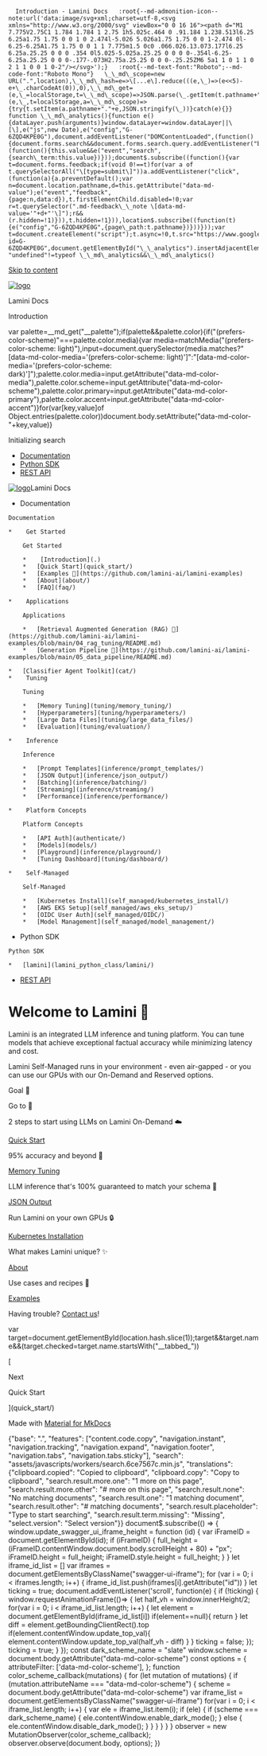       Introduction - Lamini Docs   :root{--md-admonition-icon--note:url('data:image/svg+xml;charset=utf-8,<svg xmlns="http://www.w3.org/2000/svg" viewBox="0 0 16 16"><path d="M1 7.775V2.75C1 1.784 1.784 1 2.75 1h5.025c.464 0 .91.184 1.238.513l6.25 6.25a1.75 1.75 0 0 1 0 2.474l-5.026 5.026a1.75 1.75 0 0 1-2.474 0l-6.25-6.25A1.75 1.75 0 0 1 1 7.775m1.5 0c0 .066.026.13.073.177l6.25 6.25a.25.25 0 0 0 .354 0l5.025-5.025a.25.25 0 0 0 0-.354l-6.25-6.25a.25.25 0 0 0-.177-.073H2.75a.25.25 0 0 0-.25.25ZM6 5a1 1 0 1 1 0 2 1 1 0 0 1 0-2"/></svg>');}   :root{--md-text-font:"Roboto";--md-code-font:"Roboto Mono"}   \_\_md\_scope=new URL(".",location),\_\_md\_hash=e=>\[...e\].reduce(((e,\_)=>(e<<5)-e+\_.charCodeAt(0)),0),\_\_md\_get=(e,\_=localStorage,t=\_\_md\_scope)=>JSON.parse(\_.getItem(t.pathname+"."+e)),\_\_md\_set=(e,\_,t=localStorage,a=\_\_md\_scope)=>{try{t.setItem(a.pathname+"."+e,JSON.stringify(\_))}catch(e){}} function \_\_md\_analytics(){function e(){dataLayer.push(arguments)}window.dataLayer=window.dataLayer||\[\],e("js",new Date),e("config","G-6ZQD4KPE0G"),document.addEventListener("DOMContentLoaded",(function(){document.forms.search&&document.forms.search.query.addEventListener("blur",(function(){this.value&&e("event","search",{search\_term:this.value})}));document$.subscribe((function(){var t=document.forms.feedback;if(void 0!==t)for(var a of t.querySelectorAll("\[type=submit\]"))a.addEventListener("click",(function(a){a.preventDefault();var n=document.location.pathname,d=this.getAttribute("data-md-value");e("event","feedback",{page:n,data:d}),t.firstElementChild.disabled=!0;var r=t.querySelector(".md-feedback\_\_note \[data-md-value='"+d+"'\]");r&&(r.hidden=!1)})),t.hidden=!1})),location$.subscribe((function(t){e("config","G-6ZQD4KPE0G",{page\_path:t.pathname})}))}));var t=document.createElement("script");t.async=!0,t.src="https://www.googletagmanager.com/gtag/js?id=G-6ZQD4KPE0G",document.getElementById("\_\_analytics").insertAdjacentElement("afterEnd",t)} "undefined"!=typeof \_\_md\_analytics&&\_\_md\_analytics()  

[Skip to content](#welcome-to-lamini)

[![logo](assets/logo.png)](. "Lamini Docs")

Lamini Docs

Introduction

  

var palette=\_\_md\_get("\_\_palette");if(palette&&palette.color){if("(prefers-color-scheme)"===palette.color.media){var media=matchMedia("(prefers-color-scheme: light)"),input=document.querySelector(media.matches?"\[data-md-color-media='(prefers-color-scheme: light)'\]":"\[data-md-color-media='(prefers-color-scheme: dark)'\]");palette.color.media=input.getAttribute("data-md-color-media"),palette.color.scheme=input.getAttribute("data-md-color-scheme"),palette.color.primary=input.getAttribute("data-md-color-primary"),palette.color.accent=input.getAttribute("data-md-color-accent")}for(var\[key,value\]of Object.entries(palette.color))document.body.setAttribute("data-md-color-"+key,value)}

Initializing search

*   [Documentation](.)
*   [Python SDK](lamini_python_class/lamini/)
*   [REST API](api/)

 [![logo](assets/logo.png)](. "Lamini Docs")Lamini Docs

*    Documentation
    
    Documentation
    
    *    Get Started
        
        Get Started
        
        *    [Introduction](.)
        *   [Quick Start](quick_start/)
        *   [Examples 🔗](https://github.com/lamini-ai/lamini-examples)
        *   [About](about/)
        *   [FAQ](faq/)
        
    *    Applications
        
        Applications
        
        *   [Retrieval Augmented Generation (RAG) 🔗](https://github.com/lamini-ai/lamini-examples/blob/main/04_rag_tuning/README.md)
        *   [Generation Pipeline 🔗](https://github.com/lamini-ai/lamini-examples/blob/main/05_data_pipeline/README.md)
        
    *   [Classifier Agent Toolkit](cat/)
    *    Tuning
        
        Tuning
        
        *   [Memory Tuning](tuning/memory_tuning/)
        *   [Hyperparameters](tuning/hyperparameters/)
        *   [Large Data Files](tuning/large_data_files/)
        *   [Evaluation](tuning/evaluation/)
        
    *    Inference
        
        Inference
        
        *   [Prompt Templates](inference/prompt_templates/)
        *   [JSON Output](inference/json_output/)
        *   [Batching](inference/batching/)
        *   [Streaming](inference/streaming/)
        *   [Performance](inference/performance/)
        
    *    Platform Concepts
        
        Platform Concepts
        
        *   [API Auth](authenticate/)
        *   [Models](models/)
        *   [Playground](inference/playground/)
        *   [Tuning Dashboard](tuning/dashboard/)
        
    *    Self-Managed
        
        Self-Managed
        
        *   [Kubernetes Install](self_managed/kubernetes_install/)
        *   [AWS EKS Setup](self_managed/aws_eks_setup/)
        *   [OIDC User Auth](self_managed/OIDC/)
        *   [Model Management](self_managed/model_management/)
        
    
*    Python SDK
    
    Python SDK
    
    *   [lamini](lamini_python_class/lamini/)
    
*   [REST API](api/)

Welcome to Lamini 🦙
====================

Lamini is an integrated LLM inference and tuning platform. You can tune models that achieve exceptional factual accuracy while minimizing latency and cost.

Lamini Self-Managed runs in your environment - even air-gapped - or you can use our GPUs with our On-Demand and Reserved options.

Goal 🏁

Go to 🔗

2 steps to start using LLMs on Lamini On-Demand ☁️

[Quick Start](/quick_start)

95% accuracy and beyond 🧠

[Memory Tuning](/tuning/memory_tuning/)

LLM inference that's 100% guaranteed to match your schema 💯

[JSON Output](/inference/json_output/)

Run Lamini on your own GPUs 🔒

[Kubernetes Installation](/self_managed/kubernetes_install)

What makes Lamini unique? ✨

[About](/about)

Use cases and recipes 🥘

[Examples](https://github.com/lamini-ai/lamini-examples/)

Having trouble? [Contact us](https://www.lamini.ai/contact)!

var target=document.getElementById(location.hash.slice(1));target&&target.name&&(target.checked=target.name.startsWith("\_\_tabbed\_"))

[

Next

Quick Start

](quick_start/)

Made with [Material for MkDocs](https://squidfunk.github.io/mkdocs-material/)

{"base": ".", "features": \["content.code.copy", "navigation.instant", "navigation.tracking", "navigation.expand", "navigation.footer", "navigation.tabs", "navigation.tabs.sticky"\], "search": "assets/javascripts/workers/search.6ce7567c.min.js", "translations": {"clipboard.copied": "Copied to clipboard", "clipboard.copy": "Copy to clipboard", "search.result.more.one": "1 more on this page", "search.result.more.other": "# more on this page", "search.result.none": "No matching documents", "search.result.one": "1 matching document", "search.result.other": "# matching documents", "search.result.placeholder": "Type to start searching", "search.result.term.missing": "Missing", "select.version": "Select version"}} document$.subscribe(() => { window.update\_swagger\_ui\_iframe\_height = function (id) { var iFrameID = document.getElementById(id); if (iFrameID) { full\_height = (iFrameID.contentWindow.document.body.scrollHeight + 80) + "px"; iFrameID.height = full\_height; iFrameID.style.height = full\_height; } } let iframe\_id\_list = \[\] var iframes = document.getElementsByClassName("swagger-ui-iframe"); for (var i = 0; i < iframes.length; i++) { iframe\_id\_list.push(iframes\[i\].getAttribute("id")) } let ticking = true; document.addEventListener('scroll', function(e) { if (!ticking) { window.requestAnimationFrame(()=> { let half\_vh = window.innerHeight/2; for(var i = 0; i < iframe\_id\_list.length; i++) { let element = document.getElementById(iframe\_id\_list\[i\]) if(element==null){ return } let diff = element.getBoundingClientRect().top if(element.contentWindow.update\_top\_val){ element.contentWindow.update\_top\_val(half\_vh - diff) } } ticking = false; }); ticking = true; } }); const dark\_scheme\_name = "slate" window.scheme = document.body.getAttribute("data-md-color-scheme") const options = { attributeFilter: \['data-md-color-scheme'\], }; function color\_scheme\_callback(mutations) { for (let mutation of mutations) { if (mutation.attributeName === "data-md-color-scheme") { scheme = document.body.getAttribute("data-md-color-scheme") var iframe\_list = document.getElementsByClassName("swagger-ui-iframe") for(var i = 0; i < iframe\_list.length; i++) { var ele = iframe\_list.item(i); if (ele) { if (scheme === dark\_scheme\_name) { ele.contentWindow.enable\_dark\_mode(); } else { ele.contentWindow.disable\_dark\_mode(); } } } } } } observer = new MutationObserver(color\_scheme\_callback); observer.observe(document.body, options); })
